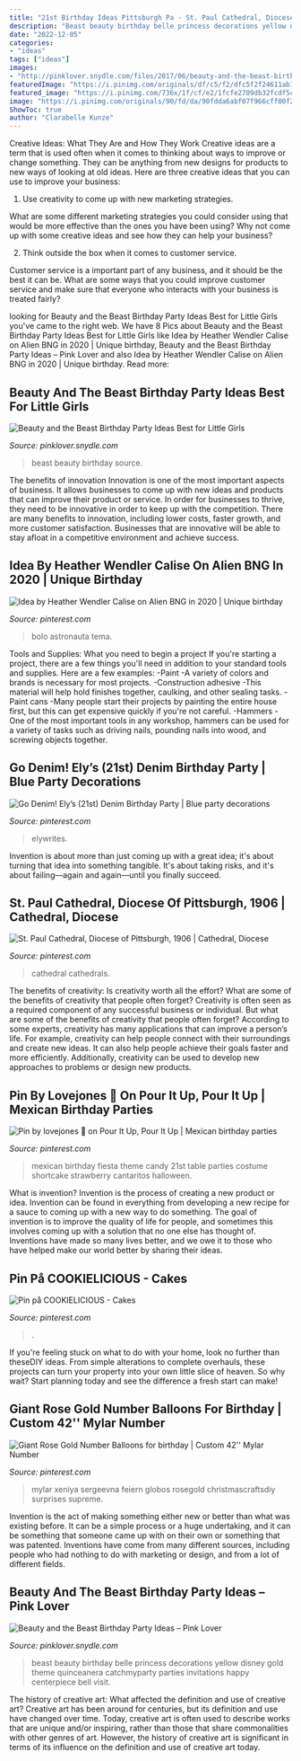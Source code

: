 ```yaml
---
title: "21st Birthday Ideas Pittsburgh Pa - St. Paul Cathedral, Diocese Of Pittsburgh, 1906"
description: "Beast beauty birthday belle princess decorations yellow disney gold theme quinceanera catchmyparty parties invitations happy centerpiece bell visit"
date: "2022-12-05"
categories:
- "ideas"
tags: ["ideas"]
images:
- "http://pinklover.snydle.com/files/2017/06/beauty-and-the-beast-birthday-decorating-ideas.jpg"
featuredImage: "https://i.pinimg.com/originals/df/c5/f2/dfc5f2f24611ab15b4ad8ad724eccb27.jpg"
featured_image: "https://i.pinimg.com/736x/1f/cf/e2/1fcfe2709db32fcdf5c46f530efac10d--bat-mitzvah-themed-parties.jpg"
image: "https://i.pinimg.com/originals/90/fd/da/90fdda6abf07f966cff00f29ec65074c.jpg"
ShowToc: true
author: "Clarabelle Kunze"
---
```



Creative Ideas: What They Are and How They Work
Creative ideas are a term that is used often when it comes to thinking about ways to improve or change something. They can be anything from new designs for products to new ways of looking at old ideas. Here are three creative ideas that you can use to improve your business:
1) Use creativity to come up with new marketing strategies.

What are some different marketing strategies you could consider using that would be more effective than the ones you have been using? Why not come up with some creative ideas and see how they can help your business?

2) Think outside the box when it comes to customer service.

Customer service is a important part of any business, and it should be the best it can be. What are some ways that you could improve customer service and make sure that everyone who interacts with your business is treated fairly?

	

		
looking for Beauty and the Beast Birthday Party Ideas Best for Little Girls you've came to the right web. We have 8 Pics about Beauty and the Beast Birthday Party Ideas Best for Little Girls like Idea by Heather Wendler Calise on Alien BNG in 2020 | Unique birthday, Beauty and the Beast Birthday Party Ideas – Pink Lover and also Idea by Heather Wendler Calise on Alien BNG in 2020 | Unique birthday. Read more:
		
    
## Beauty And The Beast Birthday Party Ideas Best For Little Girls

<img loading=lazy src="http://pinklover.snydle.com/files/2017/06/beauty-and-the-beast-birthday-decorating-ideas.jpg" onerror="this.onerror=null;this.src='https://tse3.mm.bing.net/th?id=OIP.TegfV5Z8-YFBpqHbeh6EGAHaHa&amp;pid=15.1';" alt="Beauty and the Beast Birthday Party Ideas Best for Little Girls">

_Source: pinklover.snydle.com_

>beast beauty birthday source. 

	

The benefits of innovation
Innovation is one of the most important aspects of business. It allows businesses to come up with new ideas and products that can improve their product or service. In order for businesses to thrive, they need to be innovative in order to keep up with the competition. There are many benefits to innovation, including lower costs, faster growth, and more customer satisfaction. Businesses that are innovative will be able to stay afloat in a competitive environment and achieve success.

    
## Idea By Heather Wendler Calise On Alien BNG In 2020 | Unique Birthday

<img loading=lazy src="https://i.pinimg.com/originals/c0/81/28/c0812889a0ed6fed651a30c775d8f27b.jpg" onerror="this.onerror=null;this.src='https://tse2.mm.bing.net/th?id=OIP.GfOMW0dpga5lCQIAg38b3QHaJ4&amp;pid=15.1';" alt="Idea by Heather Wendler Calise on Alien BNG in 2020 | Unique birthday">

_Source: pinterest.com_

>bolo astronauta tema. 

	

Tools and Supplies: What you need to begin a project
If you're starting a project, there are a few things you'll need in addition to your standard tools and supplies. Here are a few examples: 
-Paint -A variety of colors and brands is necessary for most projects. 
-Construction adhesive -This material will help hold finishes together, caulking, and other sealing tasks. 
-Paint cans -Many people start their projects by painting the entire house first, but this can get expensive quickly if you're not careful. 
-Hammers -One of the most important tools in any workshop, hammers can be used for a variety of tasks such as driving nails, pounding nails into wood, and screwing objects together.

    
## Go Denim! Ely’s (21st) Denim Birthday Party | Blue Party Decorations

<img loading=lazy src="https://i.pinimg.com/736x/1f/cf/e2/1fcfe2709db32fcdf5c46f530efac10d--bat-mitzvah-themed-parties.jpg" onerror="this.onerror=null;this.src='https://tse2.mm.bing.net/th?id=OIP.VkFaNcAgKavdsMCvW7ejyAHaHa&amp;pid=15.1';" alt="Go Denim! Ely’s (21st) Denim Birthday Party | Blue party decorations">

_Source: pinterest.com_

>elywrites. 

	

Invention is about more than just coming up with a great idea; it's about turning that idea into something tangible. It's about taking risks, and it's about failing—again and again—until you finally succeed.

    
## St. Paul Cathedral, Diocese Of Pittsburgh, 1906 | Cathedral, Diocese

<img loading=lazy src="https://i.pinimg.com/originals/90/fd/da/90fdda6abf07f966cff00f29ec65074c.jpg" onerror="this.onerror=null;this.src='https://tse2.mm.bing.net/th?id=OIP.k0JyLswsdbKbdIF6lgJMUAHaJ6&amp;pid=15.1';" alt="St. Paul Cathedral, Diocese of Pittsburgh, 1906 | Cathedral, Diocese">

_Source: pinterest.com_

>cathedral cathedrals. 

	

The benefits of creativity: Is creativity worth all the effort? What are some of the benefits of creativity that people often forget?
Creativity is often seen as a required component of any successful business or individual. But what are some of the benefits of creativity that people often forget? According to some experts, creativity has many applications that can improve a person’s life. For example, creativity can help people connect with their surroundings and create new ideas. It can also help people achieve their goals faster and more efficiently. Additionally, creativity can be used to develop new approaches to problems or design new products.

    
## Pin By Lovejones 🌙 On Pour It Up, Pour It Up | Mexican Birthday Parties

<img loading=lazy src="https://i.pinimg.com/originals/df/c5/f2/dfc5f2f24611ab15b4ad8ad724eccb27.jpg" onerror="this.onerror=null;this.src='https://tse3.mm.bing.net/th?id=OIP.pqG210pw_-qg4bjs3NMhXQHaJ4&amp;pid=15.1';" alt="Pin by lovejones 🌙 on Pour It Up, Pour It Up | Mexican birthday parties">

_Source: pinterest.com_

>mexican birthday fiesta theme candy 21st table parties costume shortcake strawberry cantaritos halloween. 

	

What is invention?
Invention is the process of creating a new product or idea. Invention can be found in everything from developing a new recipe for a sauce to coming up with a new way to do something. The goal of invention is to improve the quality of life for people, and sometimes this involves coming up with a solution that no one else has thought of. Inventions have made so many lives better, and we owe it to those who have helped make our world better by sharing their ideas.

    
## Pin På COOKIELICIOUS - Cakes

<img loading=lazy src="https://i.pinimg.com/originals/96/ed/37/96ed372e2598834642568544c0cd0d26.jpg" onerror="this.onerror=null;this.src='https://tse2.mm.bing.net/th?id=OIP.yp-Wjc-QuHN1fbpm6e8TiQHaJ4&amp;pid=15.1';" alt="Pin på COOKIELICIOUS - Cakes">

_Source: pinterest.com_

>. 

	

If you're feeling stuck on what to do with your home, look no further than theseDIY ideas. From simple alterations to complete overhauls, these projects can turn your property into your own little slice of heaven. So why wait? Start planning today and see the difference a fresh start can make!

    
## Giant Rose Gold Number Balloons For Birthday | Custom 42&#039;&#039; Mylar Number

<img loading=lazy src="https://i.pinimg.com/originals/b3/57/cf/b357cfa8039442f2bfd5bb1a449e3ef2.jpg" onerror="this.onerror=null;this.src='https://tse2.mm.bing.net/th?id=OIP.lh4JjGX7EhSDO-dIXY_dsQHaI2&amp;pid=15.1';" alt="Giant Rose Gold Number Balloons for birthday | Custom 42&#039;&#039; Mylar Number">

_Source: pinterest.com_

>mylar xeniya sergeevna feiern globos rosegold christmascraftsdiy surprises supreme. 

	

Invention is the act of making something either new or better than what was existing before. It can be a simple process or a huge undertaking, and it can be something that someone came up with on their own or something that was patented. Inventions have come from many different sources, including people who had nothing to do with marketing or design, and from a lot of different fields.

    
## Beauty And The Beast Birthday Party Ideas – Pink Lover

<img loading=lazy src="https://pinklover.snydle.com/files/2017/06/best-beauty-and-the-beast-party.jpg" onerror="this.onerror=null;this.src='https://tse4.mm.bing.net/th?id=OIP.hsatqZCE7up-zogQ6A-CggAAAA&amp;pid=15.1';" alt="Beauty and the Beast Birthday Party Ideas – Pink Lover">

_Source: pinklover.snydle.com_

>beast beauty birthday belle princess decorations yellow disney gold theme quinceanera catchmyparty parties invitations happy centerpiece bell visit. 

	

The history of creative art: What affected the definition and use of creative art?
Creative art has been around for centuries, but its definition and use have changed over time. Today, creative art is often used to describe works that are unique and/or inspiring, rather than those that share commonalities with other genres of art. However, the history of creative art is significant in terms of its influence on the definition and use of creative art today.

